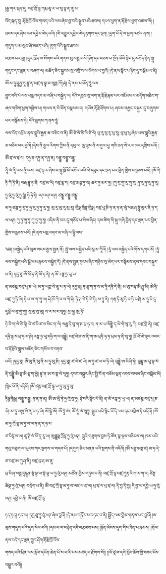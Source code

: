 ﻿  
།རྒྱ་གར་སྐད་དུ། བཛྲ་ཀྲོ་དྷ་ཀརྨ་མཱ་ར་ཡ་སཱ་དྷ་ན་ནཱ་མ་  
བོད་སྐད་དུ། རྡོ་རྗེ་ཁྲོ་བོས་གསད་པའི་ལས་ཞེས་བྱ་བའི་སྒྲུབ་པའི་ཐབས། དཔལ་ཕྱག་ན་རྡོ་རྗེ་ལ་ཕྱག་འཚལ་ལོ། །ཐབས་དང་ཤེས་རབ་དབྱེར་མེད་པའི། །མི་འགྱུར་དབྱེར་མེད་རྟགས་དང་ལྡན། །དྲག་པོ་དེ་ལ་ཕྱག་འཚལ་ནས། །གདུག་པ་མ་ལུས་ཞི་མཛད་པའི། །དྲག་པོའི་སྒྲུབ་ཐབས་  
བརྩམ་པར་བྱ། །དུར་ཁྲོད་ལ་སོགས་པའི་གནས་སུ་མཎྜལ་མེ་ཏོག་དང་བཅས་པ་སྔོན་པོའི་སྟེང་དུ་མཆོད་རྟེན་སྐུ་གདུང་དང་ལྡན་པ་བཞག་ལ། མཆོད་ཅིང་སྐྱབས་སུ་འགྲོ་བ་ལ་སོགས་པ་བྱའོ། །དེ་ནས་སྟོང་པ་ཉིད་དུ་བསྒོམ་པ་ནི། ཨོཾ་མ་ཧཱ་ཤཱུནྱ་ཏཱ་ཛྙཱ་ན་བཛྲ་སྭ་བྷཱ་བ་ཨཱཏྨ་ཀོཉཧཾ། དེ་ནས་ས་བོན་ཧཱུཾ་ལས་  
བྱུང་བའི་པཾ་ལས་པདྨ་འདབ་མ་བཞི་པ་བསྐྱེད་ལ། དེའི་དབུས་སུ་ལག་ན་རྡོ་རྗེ་རྣམ་པར་འཇོམས་པ་མདོག་མཐིང་ག་ཞལ་གཅིག་ཕྱག་གཉིས་པ། གཡས་ན་བེ་ཅོན་བསྣམས་པ། གཡོན་རྡོ་རྗེ་ཐོགས་པ། ཞབས་བརྐྱང་བསྐུམ་དུ་བཞུགས་པར་བསྒོམས་ཏེ། དེའི་ཐུགས་ཀ་ནས་ཧཱུཾ་  
ལས་འོད་འཕྲོས་ནས་ཀླུའི་རྒྱན་ཆ་བཅིང་བ་ནི། ཨོཾ་ཙི་ལི་ཙི་ལི་ཙི་ལི། ཕུ་རུ་ཕུ་རུ་ཕུ་རུ། ཕུ་ཕུ་ཕུ་ཞེས་པས་ཀླུའི་རྒྱན་ཆ་བཅིང་བར་བྱའོ། །དེས་ནི་རྒྱལ་རིགས་ཀྱིས་ནི་དབུ་ལ། ཆུ་ལྷས་ནི་མགུལ་དུ། གཟི་ཅན་སེ་རལ་ཁར་དཀྲིས་པའོ། །ཨོཾ་ཛྭ་ལ་ཛྭ་ལ། དཧུ་ན་དཧུ་ན་དཧུ་ན། བནྡྷ་བནྡྷ་བནྡྷ་  
ནཱི་ལཾ་ནཱི་ལམ་ནཱི་ལམ། བཛྲ་དྷ་ར་ཞེས་པ་སྐུ་ཁྲོ་བོ་འཆོལ་བའི་མེ་དཔུང་དང་ལྡན་པར་བྱིན་གྱིས་བརླབས་པའོ། །ཨོཾ་ཀི་ཏི་ཀི་ཏི་ནི། སརྦ་བྷཱུ་ཏ་ནི། བཛྲ་མ་ལི། བཛྲ་དྷ་ར། བཛྲ་ཨཊྚ་ཧཱ་ས། ཚར་ཏུ་མར་ཏུ། །ཀུ་རུ་ཀུ་རུ་ཀུ་རུ། ཧུ་རུ་ཧུ་རུ་ཧུ་རུ། ཧུ་འུཾ་ཧུ་འུཾ་ཧུ་ཧཱུཾ། ཧེ་ཧེ་ཧེ། ཕཊ་ཕཊ་ཕཊ། ཙནྡྷ་ཙནྡྷ་ཙནྡྷ་  
མ་ཧཱ་ཙཎྜ་ཧུ་རུ་ཏུ་ཧུ་རུ་ཏུ་ཧུ་རུ་ཏུ། མུ་རུ་མུ་རུ་མུ་རུ། གྲྀཧྣ་གྲྀཧྣ་གྲྀཧྣ། བཛྲ་པཱ་ཎི་ཧ་ན་ཧ་ན་མཱཾ་སརྦ་ཤ་ཏྲཱུཾ་མུར་ནི་ཧ་ད་ལ་ཕཊ། ཀུ་ཏུ་ཀུ་ཏུ་ཀུ་ཏུ་ཀུ་ཏུ། འདིས་ནི་བར་དུ་གཅོད་པ་སེལ་ཞིང། དམ་ཚིག་གི་སྐུ་གཞི་བྱིན་དང་ལྡན་པར་བྱིན་གྱིས་བརླབས་པའོ། །དེ་ནས་པདྨ་འདབ་མ་བཞི་ལ་དྷཱི་ལས་  
  
༄༅། །བསྐྱེད་པའི་ཡུམ་སངས་རྒྱས་སྤྱན་ནོ། །ཏྲཱཾ་ལས་བསྐྱེད་པའི་མཱ་མ་ཀཱིའོ། །རཱཾ་ལས་བསྐྱེད་པའི་གོས་དཀར་མོ། །ཏཱཾ་ལས་བསྐྱེད་པའི་སྒྲོལ་མ་རྣམས་བསྐྱེད་དོ། །དེ་ནས་སྤྱན་དྲངས་ཞིང་གཉིས་སུ་མེད་པར་བསྟིམས་ནས་དབང་བསྐུར་བ་ནི། ཏདྱ་ཐཱ་ཨོཾ་མོ་ཧ་ནི་མོ་ཧ་ནི། ན་མོ་རཏྣ་ཏྲ་ཡཱ་ཡ་  
ན་མཙཎྜ་བཛྲ་པཱ་ཎ་ཡེ། མ་ཧཱ་ཡཀྵ་སེ་ནཱ་པ་ཏ་ཡེ། ཏདྱ་ཐཱ། ཏ་ཐཱ་ག་ཏ་ས་མ་ཏཱི་དཧི་དེ་ནི། མ་ཨཱ་བརྟ་ཨི་ཤྱཱ་མི། ཨེ་ཧི་བཛྲ་ཀུ་ཏི་ལི། ཏི་པ་ལ་ཀ་ཀུ་ལ། ཤི་ཁོ་ཀི་བ་ལ་ཀི་ཤི། ཏི་ཊ་ཙི་ཏི་ཙི་ཏི། མ་ཧཱ་ནི། ཀརྒ་ཏི་མུ་ཏི་བ་ཏི་བཛྲེ། མ་ཧཱ་བི་དུ་དུལློ་ལ་བུ་གུ་གུ། སུ་མུ་སུ་མུ། ས་ར་ས་ར་སཱཧཱ། སྱ་ཧཱ། ཨུ་ཏོ་  
ཏེ་བི་ག་ལེ་ཙི་ཏེ། བི་ཙ་བི་ཛ་ལ་སིང་ག་ལེ། སརྦྦ་དེ་བཱ་ག་ཎ་པྲ་ཧ་ར། ན་མ་ཡ་སིདྡྷི་ད་ཡི་གེ་སུ་རུ་ཀེ། བཛྲ་གྲི་ནེ། བཛྲ་དཧི་དྷ་ས་པྲ་ཧ་ར་ཎེ། རཏྣ་ཏྲ་ཡཱ་དཧི་ག་ལ་བུདྡྷེ། བཛྲ་བེ་ཤ་ས་ནི་ཀ་ཨ་པྲཏི་ཧ་ཏ་པྲམ་ཏ་ནི་སཱ་ཧཱ། ཁྲོ་བོ་མེ་ལྟར་འབར་བ་རྡོ་རྗེའི་གླུས་མཆོད་ཅིང་གསོལ་བ་བཏབ་  
པའོ། །ཏདྱ་ཐཱ། ཨོཾ་མུ་ནི་མུ་ནི་མ་ཧཱ་མུ་ཎི། ཏདྱ་ཐཱ། ཛ་ཡེ་ཛ་ཡེ། མ་ཧཱ་ཛ་ཡ་བ་ཏི་ཡེ། བུདྡྷེ་ཨ་བི་ཤི་ཏེ། དྷརྨྨཱ་ཨ་པཱ་བྷ་སཾ་ནི་བུདྡྷཱི་ཨི་དྷ་ཨི་དྷ་ག་མྱེ། ཛྙཱ་ན་ཨ་བ་བྷ་སེ་སཱཧཱ། དབང་བསྐུར་ཞིང་སྤྱི་བོ་ན་བཅོམ་ལྡན་འདས་བསམ་ཞིང་བསྒོམ་མོ། །སྙིང་པོ་ནི་འདིའོ། །ཨོཾ་ཙཎྜ་བཛྲ་ཀྲོ་དྷཱ་ཡ་ཧུ་ལུ་ཧུ་ལུ་  
ཏིཥྛ་ཏིཥྛ། བནྡྷ་བནྡྷ། ཧ་ན་ཧ་ན། ཨོཾ་ཨ་མྲྀ་ཏེ་ཧུ་འུཾ་སཱ་ཧཱ། ཉེ་བའི་སྙིང་པོ་ནི། ན་མོ་རཏྣ་ཏྲ་ཡཱ་ཡ། ན་མཙཎྜ་བཛྲ་པཱ་ཎ་ཡེ། མ་ཧཱ་ཡཀྵ་སེ་ནཱ་པ་ཏ་ཡེ། ཨོཾ་དྷཱི་ཨོཾ། ཨོཾ་ཏྲཱཾ་ཨཾ། ཨོཾ་ཏཱཾ་ཨཾ་སཱཧཱ། སྒྲུབ་པའི་སྙིང་པོ་དི་ལས་དང་འབྲེལ་ཏེ་འདིའོ། །ཨོཾ་མ་ཧཱ་ཀྲོ་དྷ་མ་ཧཱ་བ་ལ་ཧ་ན་ད་ཧ་པ་  
ཙ་བིདྷཾ་ས་ཡ། ཛཱ་ཊི་ལཾ་བོ་དཱ་རཱ་ཡ། ཨུཙྪུཥྨ་ཀྲོདྷ་ཧུ་འུཾ་ཕཊ། ཀླུའི་གཟུགས་བྱས་ཏེ་ཚོན་སྣ་ལྔས་བཅིངས་ལ། ཁམ་པའི་གའུ་བཅུག་ལ་ཡུངས་ཀར་སྔགས་ལ་གདབ་པོ། །དགུག་ཅིང་མནན་པའི་སྔགས་ནི་འདིའོ། །ཨོཾ་སརྦྦ་ཨཏྨ་ཛ། མ་ཧ་དེ་ཙ་བཛྲ་ཨ་ཀུ་ཤ་ནི། བཛྲ་པྲ་ཤ་ཨ་ནུ་  
པྲ་བི་ཤ་སརྦྦ་དུཥྚཱན་སྟཾ་བྷ་ཡ་སྟཾ་བྷ་ཡ་ཧུ་འུཾ་ཕཊ། མཚོན་གྱིས་གཏུབ་པ་ནི། བཛྲ་ཀྲོ་དྷ་བཛྲ་ཀཱརྟ་རི་ཀ་ར་ཀ་ར། ཙིནྡ་ཚིནྡ་ཧུ་འུཾ་ཕཊ། བསྲེག་པ་ནི། ཨོཾ་བཛྲ་ཀྲོ་དྷ་མ་ཧཱ་བ་ལཛ་ལ་ཛྭ་ལ། པྲ་ཛྭ་ལ་པྲ་ཛྭ་ལ། དི་བྱ་དི་བྱ། དི་བྱ་ཡ་དབྱེ་ཡ་ཧུ་འུཾ་ཕཊ། དབྱེ་བ་ནི། ཨོཾ་བཛྲ་ཀྲོ་དྷ་  
  
ཏད་ཏད། ཏད་ཡ། ཏདྱ་ཐཱ་ཧུ་འུཾ་ཕཊ་ཞེས་བྱའོ། །དེ་ནས་གཏོར་མ་བཏང་བ་ནི། སྤྱོད་ལམ་གྱིས་གནས་པར་བྱའོ། །མ་ལུས་གདུག་པའི་དུག་སེལ་བའི། །དམ་པ་ལ་བརྟེན་འདི་བརྩམས་པས། །ཉོན་མོངས་དུག་གིས་ཟིན་པ་རྣམས། །གྲོལ་ནས་བདེ་དང་ལྡན་གྱུར་ཤོག་རྡོ་རྗེ་ཁྲོ་བོས་  
གསད་པའི་ཕྲིན་ལས་སློབ་དཔོན་ཆེན་པོ་ས་པ་རི་པས་མཛད་པ་རྫོགས་སོ།། །།ལོ་ཙཱ་བ་དགེ་སློང་ཆོས་ཀྱི་བཟང་པོས་བསྒྱུར་བའོ།།  
  
  
